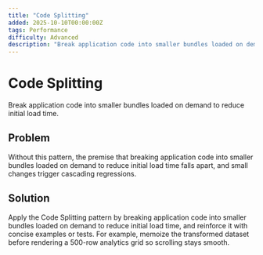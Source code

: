 ```yaml
---
title: "Code Splitting"
added: 2025-10-10T00:00:00Z
tags: Performance
difficulty: Advanced
description: "Break application code into smaller bundles loaded on demand to reduce initial load time."
---
```

# Code Splitting

Break application code into smaller bundles loaded on demand to reduce initial load time.

## Problem

Without this pattern, the premise that breaking application code into smaller bundles loaded on demand to reduce initial load time falls apart, and small changes trigger cascading regressions.

## Solution

Apply the Code Splitting pattern by breaking application code into smaller bundles loaded on demand to reduce initial load time, and reinforce it with concise examples or tests. For example, memoize the transformed dataset before rendering a 500-row analytics grid so scrolling stays smooth.
